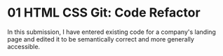 # 01 HTML CSS Git: Code Refactor

In this submission, I have entered existing code for a company's landing page and edited it to be semantically correct and more generally accessible.